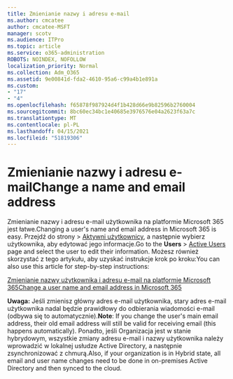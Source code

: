 ```yaml
---
title: Zmienianie nazwy i adresu e-mail
ms.author: cmcatee
author: cmcatee-MSFT
manager: scotv
ms.audience: ITPro
ms.topic: article
ms.service: o365-administration
ROBOTS: NOINDEX, NOFOLLOW
localization_priority: Normal
ms.collection: Adm_O365
ms.assetid: 9e00841d-fda2-4610-95a6-c99a4b1e891a
ms.custom:
- "17"
- "4"
ms.openlocfilehash: f65878f987924d4f1b428d66e9b82596b2760004
ms.sourcegitcommit: 8bc60ec34bc1e40685e3976576e04a2623f63a7c
ms.translationtype: MT
ms.contentlocale: pl-PL
ms.lasthandoff: 04/15/2021
ms.locfileid: "51819306"
---
```

# <a name="change-a-name-and-email-address"></a><span data-ttu-id="36ed3-102">Zmienianie nazwy i adresu e-mail</span><span class="sxs-lookup"><span data-stu-id="36ed3-102">Change a name and email address</span></span>

<span data-ttu-id="36ed3-103">Zmienianie nazwy i adresu e-mail użytkownika na platformie Microsoft 365 jest łatwe.</span><span class="sxs-lookup"><span data-stu-id="36ed3-103">Changing a user's name and email address in Microsoft 365 is easy.</span></span> <span data-ttu-id="36ed3-104">Przejdź do  strony \> [Aktywni użytkownicy,](https://go.microsoft.com/fwlink/p/?linkid=834822) a następnie wybierz użytkownika, aby edytować jego informacje.</span><span class="sxs-lookup"><span data-stu-id="36ed3-104">Go to the **Users** \> [Active Users](https://go.microsoft.com/fwlink/p/?linkid=834822) page and select the user to edit their information.</span></span> <span data-ttu-id="36ed3-105">Możesz również skorzystać z tego artykułu, aby uzyskać instrukcje krok po kroku:</span><span class="sxs-lookup"><span data-stu-id="36ed3-105">You can also use this article for step-by-step instructions:</span></span>
  
[<span data-ttu-id="36ed3-106">Zmienianie nazwy użytkownika i adresu e-mail na platformie Microsoft 365</span><span class="sxs-lookup"><span data-stu-id="36ed3-106">Change a user name and email address in Microsoft 365</span></span>](https://docs.microsoft.com/microsoft-365/admin/add-users/change-a-user-name-and-email-address)
  
 <span data-ttu-id="36ed3-107">**Uwaga:** Jeśli zmienisz główny adres e-mail użytkownika, stary adres e-mail użytkownika nadal będzie prawidłowy do odbierania wiadomości e-mail (odbywa się to automatycznie).</span><span class="sxs-lookup"><span data-stu-id="36ed3-107">**Note**: If you change the user's main email address, their old email address will still be valid for receiving email (this happens automatically).</span></span> <span data-ttu-id="36ed3-108">Ponadto, jeśli Organizacja jest w stanie hybrydowym, wszystkie zmiany adresu e-mail i nazwy użytkownika należy wprowadzić w lokalnej usłudze Active Directory, a następnie zsynchronizować z chmurą.</span><span class="sxs-lookup"><span data-stu-id="36ed3-108">Also, if your organization is in Hybrid state, all email and user name changes need to be done in on-premises Active Directory and then synced to the cloud.</span></span>